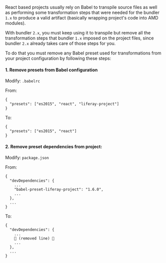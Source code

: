 React based projects usually rely on Babel to transpile source files as well as performing some transformation steps that were needed for the bundler `1.x` to produce a valid artifact (basically wrapping project's code into AMD modules). 

With bundler `2.x`, you must keep using it to transpile but remove all the transformation steps that bundler `1.x` imposed on the project files, since bundler `2.x` already takes care of those steps for you.

To do that you must remove any Babel preset used for transformations from your project configuration by following these steps:

#### 1. Remove presets from Babel configuration

Modify: `.babelrc`

From: 

```
{
  "presets": ["es2015", "react", "liferay-project"]
}
```

To:

```
{
  "presets": ["es2015", "react"]
}
```

#### 2. Remove preset dependencies from project:

Modify: `package.json`

From:

```
{
  "devDependencies": {
    ...
    "babel-preset-liferay-project": "1.6.0",
    ...
  },
  ...
}
```

To:

```
{
  "devDependencies": {
    ...
    🚫 (removed line) 🚫
    ...
  },
  ...
}
```


